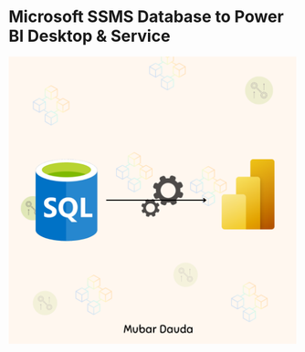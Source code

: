 # Microsoft SSMS Database to Power BI Desktop & Service

![Front Page Cover Images](Images/Microsoft_SSMS_to_PowerBI.png)
